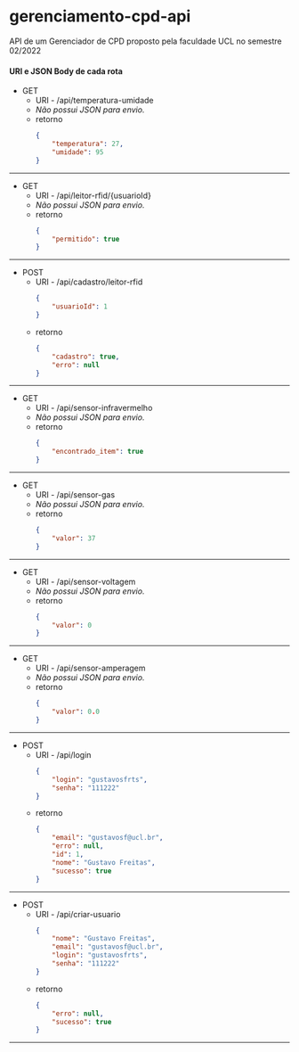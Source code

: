 # gerenciamento-cpd-api
API de um Gerenciador de CPD proposto pela faculdade UCL no semestre 02/2022

#### URI e JSON Body de cada rota

* GET
    * URI - /api/temperatura-umidade
    * *Não possui JSON para envio.*
    * retorno
        ```json
        {
            "temperatura": 27,
            "umidade": 95
        }
        ```

<hr>

* GET
    * URI - /api/leitor-rfid/{usuarioId}
    * *Não possui JSON para envio.*
    * retorno
        ```json
        {
            "permitido": true
        }
        ```

<hr>

* POST
    * URI - /api/cadastro/leitor-rfid
        ```json
        {
            "usuarioId": 1
        }
        ```
    * retorno
        ```json
        {
            "cadastro": true,
            "erro": null
        }
        ```

<hr>

* GET
    * URI - /api/sensor-infravermelho
    * *Não possui JSON para envio.*
    * retorno
        ```json
        {
            "encontrado_item": true
        }
        ```
<hr>

* GET
    * URI - /api/sensor-gas
    * *Não possui JSON para envio.*
    * retorno
        ```json
        {
            "valor": 37
        }
        ```
<hr>

* GET
    * URI - /api/sensor-voltagem
    * *Não possui JSON para envio.*
    * retorno
        ```json
        {
            "valor": 0
        }
        ```
<hr>

* GET
    * URI - /api/sensor-amperagem
    * *Não possui JSON para envio.*
    * retorno
        ```json
        {
            "valor": 0.0
        }
        ```
<hr>

* POST
    * URI - /api/login
        ```json
        {
            "login": "gustavosfrts",
            "senha": "111222"
        }
        ```
    * retorno
        ```json
        {
            "email": "gustavosf@ucl.br",
            "erro": null,
            "id": 1,
            "nome": "Gustavo Freitas",
            "sucesso": true
        }
        ```
<hr>

* POST
    * URI - /api/criar-usuario
        ```json
        {
            "nome": "Gustavo Freitas",
            "email": "gustavosf@ucl.br",
            "login": "gustavosfrts",
            "senha": "111222"
        }
        ```
    * retorno
        ```json
        {
            "erro": null,
            "sucesso": true
        }
        ```
<hr>
